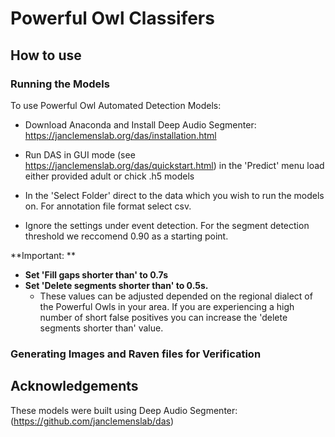 # Powerful Owl Classifers

## How to use

### Running the Models

To use Powerful Owl Automated Detection Models: 

* Download Anaconda and Install Deep Audio Segmenter: https://janclemenslab.org/das/installation.html

* Run DAS in GUI mode (see https://janclemenslab.org/das/quickstart.html) in the 'Predict' menu load either provided adult or chick .h5 models

* In the 'Select Folder' direct to the data which you wish to run the models on. For annotation file format select csv. 

* Ignore the settings under event detection. For the segment detection threshold we reccomend 0.90 as a starting point. 

**Important: **

* **Set 'Fill gaps shorter than' to 0.7s** 
* **Set 'Delete segments shorter than' to 0.5s.**
   * These values can be adjusted depended on the regional dialect of the Powerful Owls in your area. If you are experiencing a high number of short false positives you can increase the 'delete segments shorter than' value. 

### Generating Images and Raven files for Verification


## Acknowledgements

These models were built using Deep Audio Segmenter: (https://github.com/janclemenslab/das)
